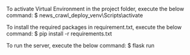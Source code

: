 To activate Virtual Environment in the project folder, execute the below command: 
$ news_crawl_deploy_venv\Scripts\activate

To install the required packages in requirement.txt, execute the below command:
$ pip install -r requirements.txt

To run the server, execute the below command: 
$ flask run